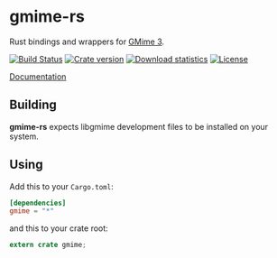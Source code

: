 gmime-rs
==========

Rust bindings and wrappers for [GMime 3](http://spruce.sourceforge.net/gmime/).

[![Build Status](https://travis-ci.org/vhdirk/gmime-rs.svg?branch=master)](https://travis-ci.org/vhdirk/gmime-rs)
[![Crate version](https://img.shields.io/crates/v/gmime.svg)](https://crates.io/crates/gmime)
[![Download statistics](https://img.shields.io/crates/d/gmime.svg)](https://crates.io/crates/gmime)
[![License](https://img.shields.io/crates/l/gmime.svg)](https://crates.io/crates/gmime)

[Documentation](https://vhdirk.github.io/gmime-rs/gmime/)

## Building
**gmime-rs** expects libgmime development files to be installed on your system.


## Using

Add this to your `Cargo.toml`:

```toml
[dependencies]
gmime = "*"
```

and this to your crate root:

```rust
extern crate gmime;
```
